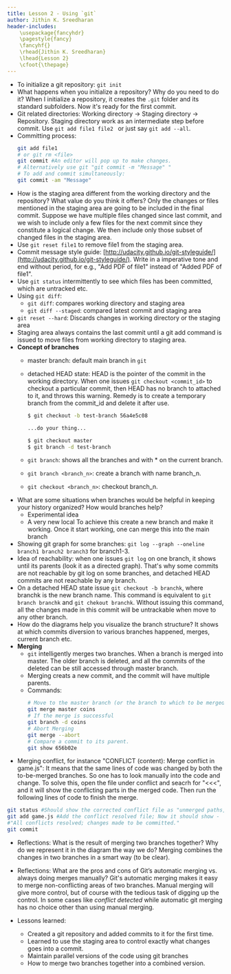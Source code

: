 ```yaml
---
title: Lesson 2 - Using `git`
author: Jithin K. Sreedharan
header-includes:
    \usepackage{fancyhdr}
    \pagestyle{fancy}
    \fancyhf{}
    \rhead{Jithin K. Sreedharan}
    \lhead{Lesson 2}
    \cfoot{\thepage}
---
```

<!-- # Lesson 2: Using `git` -->

* To initialize a git repository: `git init`
* What happens when you initialize a repository? Why do you need to do it?
    When I initialize a repository, it creates the `.git` folder and its standard subfolders. Now it's ready for the first commit.
* Git related directories: Working directory -> Staging directory -> Repository.
    Staging directory work as an intermediate step before commit. Use `git add file1 file2 ` or just say `git add --all`.
* Committing process:
    ``` bash
    git add file1
    # or git rm <file>
    git commit #An editor will pop up to make changes.
    # Alternatively use git "git commit -m "Message" "
    # To add and commit simultaneously:
    git commit -am "Message"
    ```
* How is the staging area different from the working directory and the repository? What value do you think it offers?
    Only the changes or files mentioned in the staging area are going to be included in the final commit. Suppose we have multiple files changed since last commit, and we wish to include only a few files for the next commit since they constitute a logical change. We then include only those subset of changed files in the staging area.
* Use `git reset file1` to remove file1 from the staging area.
* Commit message style guide: [http://udacity.github.io/git-styleguide/](http://udacity.github.io/git-styleguide/). Write in a imperative tone and end without period, for e.g., "Add PDF of file1" instead of "Added PDF of file1".
* Use `git status` intermittently to see which files has been committed, which are untracked etc.
* Using `git diff`:
    - `git diff`: compares working directory and staging area
    - `git diff --staged`: compared latest commit and staging area
* `git reset --hard`: Discards changes in working directory or the staging area
* Staging area always contains the last commit until a git add command is issued to move files from working directory to staging area.
* **Concept of branches**
    - master branch: default main branch in `git`
    - detached HEAD state: HEAD is the pointer of the commit in the working directory. When one issues `git checkout <commit_id>` to checkout a particular commit, then HEAD has no branch to attached to it, and throws this warning. Remedy is to create a temporary branch from the commit_id and delete it after use.

        ``` bash
        $ git checkout -b test-branch 56a4e5c08

        ...do your thing...

        $ git checkout master
        $ git branch -d test-branch
        ```
    - `git branch`: shows all the branches and with * on the current branch.
    - `git branch <branch_n>`: create a branch with name branch_n.
    - `git checkout <branch_n>`: checkout branch_n.
* What are some situations when branches would be helpful in keeping your history organized? How would branches help?
    - Experimental idea
    - A very new local
    To achieve this create a new branch and make it working. Once it start working, one can merge this into the main branch
* Showing git graph for some branches: `git log --graph --oneline branch1 branch2 branch3` for branch1-3.
* Idea of reachability: when one issues `git log` on one branch, it shows until its parents (look it as a directed graph). That's why some commits are not reachable by git log on some branches, and detached HEAD commits are not reachable by any branch.
* On a detached HEAD state issue `git checkout -b branchk`, where branchk is the new branch name. This command is equivalent to `git branch branchk` and `git chekout branchk`. Without issuing this command, all the changes made in this commit will be untrackable when move to any other branch.
* How do the diagrams help you visualize the branch structure?
    It shows at which commits diversion to various branches happened, merges, current branch etc.
* **Merging**
    - `git` intelligently merges two branches. When a branch is merged into master. The older branch is deleted, and all the commits of the deleted can be still accessed through master branch.
    - Merging creats a new commit, and the commit will have multiple parents.
    - Commands:
        ``` bash
        # Move to the master branch (or the branch to which to be merged)
        git merge master coins
        # If the merge is successful
        git branch -d coins
        # Abort Merging
        git merge --abort
        # Compare a commit to its parent.
        git show 656b02e
        ```
* Merging conflict, for instance "CONFLICT (content): Merge conflict in game.js": It means that the same lines of code was changed by both the to-be-merged branches. So one has to look manually into the code and change. To solve this, open the file under conflict and seacrh for "<<<", and it will show the conflicting parts in the merged code. Then run the following lines of code to finish the merge.
``` bash
git status #Should show the corrected conflict file as "unmerged paths, both modified game.js"
git add game.js #Add the conflict resolved file; Now it should show -
#"All conflicts resolved; changes made to be committed."
git commit
```
* Reflections: What is the result of merging two branches together? Why do we represent it in the diagram the way we do?
    Merging combines the changes in two branches in a smart way (to be clear).
* Reflections: What are the pros and cons of Git’s automatic merging vs. always doing merges manually?
    Git's automatic merging makes it easy to merge non-conflicting areas of two branches. Manual merging will give more control, but of course with the tedious task of digging up the control. In some cases like _conflict detected_ while automatic git merging has no choice other than using manual merging.
* Lessons learned:

    - Created a git repository and added commits to it for the first time.
    - Learned to use the staging area to control exactly what changes goes into a commit.
    - Maintain parallel versions of the code using git branches
    - How to merge two branches together into a combined version.
